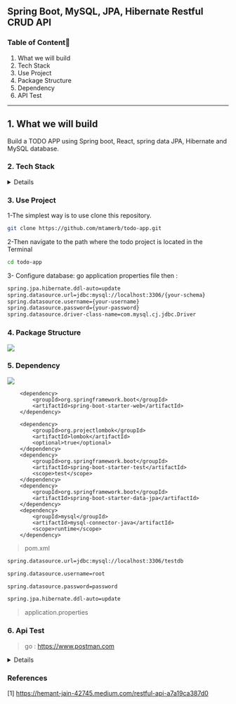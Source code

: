 ﻿## Spring Boot, MySQL, JPA, Hibernate Restful CRUD API

### Table of Content🚀️

1. What we will build
2. Tech Stack
3. Use Project
4. Package Structure
5. Dependency
6. API Test

---

## 1. What we will build

Build a TODO APP using Spring boot, React,  spring data JPA, Hibernate and MySQL database.


### 2. Tech Stack

<details>

- [Java](https://bell-sw.com/pages/downloads/) - Java is a powerful general-purpose programming language-
- [Spring](https://spring.io) - The Spring Framework is an application framework and inversion of control container for the Java platform.
- [React](https://react.dev/) - React is an open source javascript library for creating user interfaces.
- [MySQL](https://dev.mysql.com/downloads/installer/) - MySQL Database is a client/server system that consists of a multithreaded SQL server that supports different back ends, several different client programs and libraries, administrative tools, and a wide range of application-programming interfaces (APIs).
- [Jpa](https://spring.io/projects/spring-data-jpa) -The Java Persistence API (JPA) is a specification of Java. It is used to persist data between Java object and relational database.
- [Maven](https://maven.apache.org) - Apache Maven is a software project management and comprehension tool. Based on the concept of a project object model (POM), Maven can manage a project's build, reporting and documentation from a central piece of information.
- [Postman](https://www.postman.com) - Postman is an API platform for building and using APIs.
- [Lombok](https://projectlombok.org/download) - Project Lombok (from now on, Lombok) is an annotation-based Java
  library that allows you to reduce boilerplate code.
- [Intellij Idea](https://www.jetbrains.com/idea/) - IntelliJ IDEA is an Integrated Development Environment (IDE) for
  JVM languages designed to maximize developer productivity.

</details>

### 3. Use Project

1-The simplest way is to use clone this repository.

```sh
git clone https://github.com/mtamerb/todo-app.git
```
2-Then navigate to the path where the todo project is located in the Terminal
```sh
cd todo-app
```
3- Configure database:
go application properties file then :

```sh
spring.jpa.hibernate.ddl-auto=update
spring.datasource.url=jdbc:mysql://localhost:3306/{your-schema}
spring.datasource.username={your-username}
spring.datasource.password={your-password}
spring.datasource.driver-class-name=com.mysql.cj.jdbc.Driver
```


### 4. Package Structure

![](assets/packages.png)

### 5. Dependency 

![](assets/maven.png)



<dependencies>

		<dependency>
			<groupId>org.springframework.boot</groupId>
			<artifactId>spring-boot-starter-web</artifactId>
		</dependency>

		<dependency>
			<groupId>org.projectlombok</groupId>
			<artifactId>lombok</artifactId>
			<optional>true</optional>
		</dependency>
		<dependency>
			<groupId>org.springframework.boot</groupId>
			<artifactId>spring-boot-starter-test</artifactId>
			<scope>test</scope>
		</dependency>
		<dependency>
			<groupId>org.springframework.boot</groupId>
			<artifactId>spring-boot-starter-data-jpa</artifactId>
		</dependency>
		<dependency>
			<groupId>mysql</groupId>
			<artifactId>mysql-connector-java</artifactId>
			<scope>runtime</scope>
		</dependency>

</dependencies>

> pom.xml


```sh
spring.datasource.url=jdbc:mysql://localhost:3306/testdb

spring.datasource.username=root

spring.datasource.password=password

spring.jpa.hibernate.ddl-auto=update
```
> application.properties
### 6. Api Test

> go : https://www.postman.com

<details>

![](assets/mainpage.png)

![](assets/users1.png)

![](assets/post.png)

![](assets/users2.png)

![](assets/del.png)

![](assets/update.png)

![](assets/users3.png)

![](assets/mysql.png)

</details>

### References
[1] https://hemant-jain-42745.medium.com/restful-api-a7a19ca387d0
